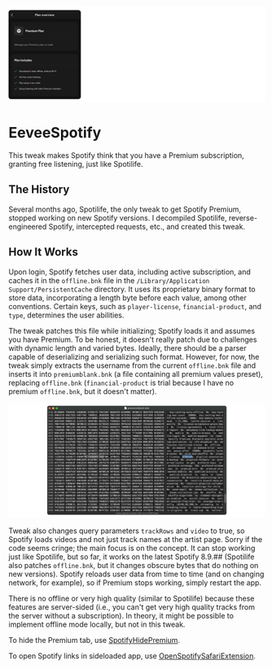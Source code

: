 ![Banner](Images/banner.png)

# EeveeSpotify

This tweak makes Spotify think that you have a Premium subscription, granting free listening, just like Spotilife.

## The History

Several months ago, Spotilife, the only tweak to get Spotify Premium, stopped working on new Spotify versions. I decompiled Spotilife, reverse-engineered Spotify, intercepted requests, etc., and created this tweak.

## How It Works

Upon login, Spotify fetches user data, including active subscription, and caches it in the `offline.bnk` file in the `/Library/Application Support/PersistentCache` directory. It uses its proprietary binary format to store data, incorporating a length byte before each value, among other conventions. Certain keys, such as `player-license`, `financial-product`, and `type`, determines the user abilities.

The tweak patches this file while initializing; Spotify loads it and assumes you have Premium. To be honest, it doesn't really patch due to challenges with dynamic length and varied bytes. Ideally, there should be a parser capable of deserializing and serializing such format. However, for now, the tweak simply extracts the username from the current `offline.bnk` file and inserts it into `premiumblank.bnk` (a file containing all premium values preset), replacing `offline.bnk` (`financial-product` is trial because I have no premium `offline.bnk`, but it doesn't matter).

![Hex](Images/hex.png)

Tweak also changes query parameters `trackRows` and `video` to true, so Spotify loads videos and not just track names at the artist page. Sorry if the code seems cringe; the main focus is on the concept. It can stop working just like Spotilife, but so far, it works on the latest Spotify 8.9.## (Spotilife also patches `offline.bnk`, but it changes obscure bytes that do nothing on new versions). Spotify reloads user data from time to time (and on changing network, for example), so if Premium stops working, simply restart the app.

There is no offline or very high quality (similar to Spotilife) because these features are server-sided (i.e., you can't get very high quality tracks from the server without a subscription). In theory, it might be possible to implement offline mode locally, but not in this tweak.

To hide the Premium tab, use [SpotifyHidePremium](https://t.me/SpotilifeIPAs/36).

To open Spotify links in sideloaded app, use [OpenSpotifySafariExtension](https://github.com/BillyCurtis/OpenSpotifySafariExtension).
